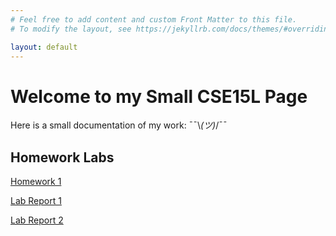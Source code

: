 ```yaml
---
# Feel free to add content and custom Front Matter to this file.
# To modify the layout, see https://jekyllrb.com/docs/themes/#overriding-theme-defaults

layout: default
---
```


# Welcome to my Small CSE15L Page

Here is a small documentation of my work: 
 ¯¯\\_(ツ)_/¯¯

## Homework Labs

[Homework 1](lab-report-0.md)

[Lab Report 1](lab-report-1.md)

[Lab Report 2](lab-report-2.md)